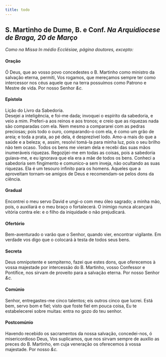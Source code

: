```yaml
---
title: todo
---
```

<h2 class="text-center">S. Martinho de Dume, B. e Conf. <em>Na Arquidiocese de Braga, 20 de Março</em></h2>

<em>Como na Missa In médio Ecclésiae, página doutores, excepto:</em>

<h4 class="text-center">Oração</h4>
<div class="container-fluid">
<div class="row">
<div class="dropcap text-justify">

</div>
<div class="dropcap text-justify">
Ó Deus, que ao vosso povo concedestes o B. Martinho como ministro da salvação eterna, permiti, Vos rogamos, que mereçamos sempre ter como intercessor nos céus aquele que na terra possuímos como Patrono e Mestre de vida. Por nosso Senhor <em>&c.</em>
</div>
</div>
</div>

<h4 class="text-center">Epístola</h4>
<div class="container-fluid">
<div class="row">
<div class="text-justify">

</div>
<div class="text-justify">
Lição do Livro da Sabedoria.
</div>
<div class="text-justify">

</div>
<div class="dropcap text-justify">
Desejei a inteligência, e foi-me dada; invoquei o espírito da sabedoria, e veio a mim. Preferi-a aos reinos e aos tronos; e creio que as riquezas nada são comparadas com ela. Nem mesmo a compararei com as pedras preciosas; pois todo o ouro, comparando-o com ela, é como um grão de areia; e toda a prata, ao pé dela, é desprezível lodo. Amo-a mais do que a saúde e a beleza; e, assim, resolvi tomá-la para minha luz, pois o seu brilho não tem ocaso. Todos os bens me vieram dela e recebi das suas mãos inumeráveis riquezas. Regozijei-me em todas as coisas, pois a sabedoria guiava-me, e eu ignorava que ela era a mãe de todos os bens. Conheci a sabedoria sem fingimento e comunico-a sem inveja, não ocultando as suas riquezas. Ela é um tesouro infinito para os homens. Aqueles que a aproveitam tornam-se amigos de Deus e recomendam-se pelos dons da ciência.
</div>
</div>
</div>

<h4 class="text-center">Gradual</h4>
<div class="container-fluid">
<div class="row">
<div class="dropcap text-justify">

</div>
<div class="dropcap text-justify">
Encontrei o meu servo David e ungi-o com meu óleo sagrado; a minha mão, pois, o auxiliará e o meu braço o fortalecerá. O inimigo nunca alcançará vitória contra ele: e o filho da iniquidade o não prejudicará.
</div>
<div class="text-justify">

</div>
<div class="text-justify">

</div>
</div>
</div>

<h4 class="text-center">Ofertório</h4>
<div class="container-fluid">
<div class="row">
<div class="dropcap text-justify">

</div>
<div class="dropcap text-justify">
Bem-aventurado o varão que o Senhor, quando vier, encontrar vigilante. Em verdade vos digo que o colocará à testa de todos seus bens.
</div>
</div>
</div>

<h4 class="text-center">Secreta</h4>
<div class="container-fluid">
<div class="row">
<div class="dropcap text-justify">

</div>
<div class="dropcap text-justify">
Deus omnipotente e sempiterno, fazei que estes dons, que oferecemos à vossa majestade por intercessão do B. Martinho, vosso Confessor e Pontífice, nos sirvam de proveito para a salvação eterna. Por nosso Senhor <em>&c.</em>
</div>
</div>
</div>

<h4 class="text-center">Comúnio</h4>
<div class="container-fluid">
<div class="row">
<div class="dropcap text-justify">

</div>
<div class="dropcap text-justify">
Senhor, entregastes-me cinco talentos; eis outros cinco que lucrei. Está bem, servo bom e fiel; visto que foste fiel em pouca coisa, Eu te estabelecerei sobre muitas: entra no gozo do teu senhor.
</div>
</div>
</div>

<h4 class="text-center">Postcomúnio</h4>
<div class="container-fluid">
<div class="row">
<div class="dropcap text-justify">

</div>
<div class="dropcap text-justify">
Havendo recebido os sacramentos da nossa salvação, concedei-nos, ó misericordioso Deus, Vos suplicamos, que nos sirvam sempre de auxílio as preces do B. Martinho, em cuja veneração os oferecemos à vossa majestade. Por nosso <em>&c.</em>
</div>
</div>
</div>

